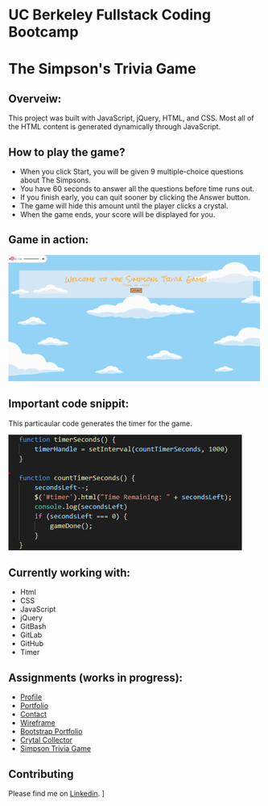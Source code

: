 # UC Berkeley Fullstack Coding Bootcamp

# The Simpson's Trivia Game

## Overveiw:
This project was built with JavaScript, jQuery, HTML, and CSS. Most all of the HTML content is generated dynamically through JavaScript.

## How to play the game?
- When you click Start, you will be given 9 multiple-choice questions about The Simpsons.
- You have 60 seconds to answer all the questions before time runs out.
- If you finish early, you can quit sooner by clicking the Answer button.
- The game will hide this amount until the player clicks a crystal.
- When the game ends, your score will be displayed for you.

## Game in action: 
<img src="/assets/images/TriviaGame.gif" width="500px" height="250px"/>

## Important code snippit: 
This particaular code generates the timer for the game.

<img src="assets/images/snipIt.PNG">

## Currently working with:

- Html
- CSS
- JavaScript
- jQuery
- GitBash
- GitLab
- GitHub
- Timer

## Assignments (works in progress):

- [Profile](https://github.com/Mamitin/Basic-portfolio/blob/master/portfolio.html)
- [Portfolio](https://github.com/Mamitin/Basic-portfolio/blob/master/portfolio.html)
- [Contact](https://github.com/Mamitin/Basic-portfolio/blob/master/contact.html)
- [Wireframe](https://github.com/Mamitin/HW-Wireframe/blob/master/index.html)
- [Bootstrap Portfolio](https://github.com/Mamitin/Bootstrap-Portfolio/blob/master/index.html)
- [Crytal Collector](https://mamitin.github.io/unit-4-game/blob/master/index.html)
- [Simpson Trivia Game](https://github.com/Mamitin/TriviaGame)

## Contributing
Please find me on [Linkedin](https://www.linkedin.com/in/monica-amitin-58635475/).
]